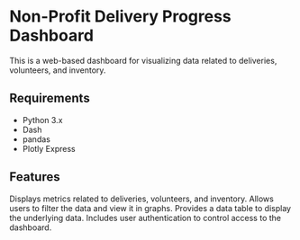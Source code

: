 # Non-Profit Delivery Progress Dashboard

This is a web-based dashboard for visualizing data related to deliveries, volunteers, and inventory.

## Requirements
- Python 3.x
- Dash
- pandas
- Plotly Express


## Features
Displays metrics related to deliveries, volunteers, and inventory.
Allows users to filter the data and view it in graphs.
Provides a data table to display the underlying data.
Includes user authentication to control access to the dashboard.
